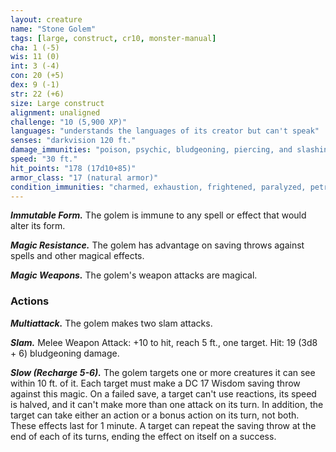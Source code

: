 ```yaml
---
layout: creature
name: "Stone Golem"
tags: [large, construct, cr10, monster-manual]
cha: 1 (-5)
wis: 11 (0)
int: 3 (-4)
con: 20 (+5)
dex: 9 (-1)
str: 22 (+6)
size: Large construct
alignment: unaligned
challenge: "10 (5,900 XP)"
languages: "understands the languages of its creator but can't speak"
senses: "darkvision 120 ft."
damage_immunities: "poison, psychic, bludgeoning, piercing, and slashing from nonmagical weapons that aren't adamantine"
speed: "30 ft."
hit_points: "178 (17d10+85)"
armor_class: "17 (natural armor)"
condition_immunities: "charmed, exhaustion, frightened, paralyzed, petrified, poisoned"
---
```


***Immutable Form.*** The golem is immune to any spell or effect that would alter its form.

***Magic Resistance.*** The golem has advantage on saving throws against spells and other magical effects.

***Magic Weapons.*** The golem's weapon attacks are magical.

### Actions

***Multiattack.*** The golem makes two slam attacks.

***Slam.*** Melee Weapon Attack: +10 to hit, reach 5 ft., one target. Hit: 19 (3d8 + 6) bludgeoning damage.

***Slow (Recharge 5-6).*** The golem targets one or more creatures it can see within 10 ft. of it. Each target must make a DC 17 Wisdom saving throw against this magic. On a failed save, a target can't use reactions, its speed is halved, and it can't make more than one attack on its turn. In addition, the target can take either an action or a bonus action on its turn, not both. These effects last for 1 minute. A target can repeat the saving throw at the end of each of its turns, ending the effect on itself on a success.
